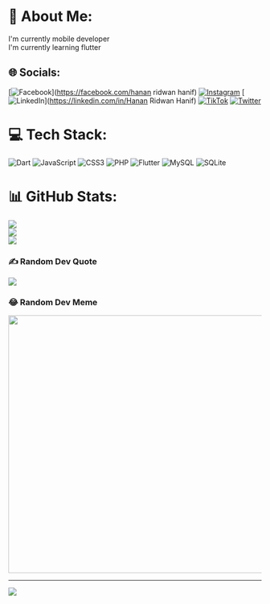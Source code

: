 # 💫 About Me:
I'm currently mobile developer<br>I'm currently learning flutter


## 🌐 Socials:
[![Facebook](https://img.shields.io/badge/Facebook-%231877F2.svg?logo=Facebook&logoColor=white)](https://facebook.com/hanan ridwan hanif) [![Instagram](https://img.shields.io/badge/Instagram-%23E4405F.svg?logo=Instagram&logoColor=white)](https://instagram.com/ridwan.svg) [![LinkedIn](https://img.shields.io/badge/LinkedIn-%230077B5.svg?logo=linkedin&logoColor=white)](https://linkedin.com/in/Hanan Ridwan Hanif) [![TikTok](https://img.shields.io/badge/TikTok-%23000000.svg?logo=TikTok&logoColor=white)](https://tiktok.com/@ridwan.jpg) [![Twitter](https://img.shields.io/badge/Twitter-%231DA1F2.svg?logo=Twitter&logoColor=white)](https://twitter.com/rieedzz) 

# 💻 Tech Stack:
![Dart](https://img.shields.io/badge/dart-%230175C2.svg?style=for-the-badge&logo=dart&logoColor=white) ![JavaScript](https://img.shields.io/badge/javascript-%23323330.svg?style=for-the-badge&logo=javascript&logoColor=%23F7DF1E) ![CSS3](https://img.shields.io/badge/css3-%231572B6.svg?style=for-the-badge&logo=css3&logoColor=white) ![PHP](https://img.shields.io/badge/php-%23777BB4.svg?style=for-the-badge&logo=php&logoColor=white) ![Flutter](https://img.shields.io/badge/Flutter-%2302569B.svg?style=for-the-badge&logo=Flutter&logoColor=white) ![MySQL](https://img.shields.io/badge/mysql-%2300f.svg?style=for-the-badge&logo=mysql&logoColor=white) ![SQLite](https://img.shields.io/badge/sqlite-%2307405e.svg?style=for-the-badge&logo=sqlite&logoColor=white)
# 📊 GitHub Stats:
![](https://github-readme-stats.vercel.app/api?username=nickridwan&theme=dark&hide_border=false&include_all_commits=true&count_private=false)<br/>
![](https://github-readme-streak-stats.herokuapp.com/?user=nickridwan&theme=dark&hide_border=false)<br/>
![](https://github-readme-stats.vercel.app/api/top-langs/?username=nickridwan&theme=dark&hide_border=false&include_all_commits=true&count_private=false&layout=compact)

### ✍️ Random Dev Quote
![](https://quotes-github-readme.vercel.app/api?type=horizontal&theme=radical)

### 😂 Random Dev Meme
<img src="https://random-memer.herokuapp.com/" width="512px"/>

---
[![](https://visitcount.itsvg.in/api?id=nickridwan&icon=0&color=0)](https://visitcount.itsvg.in)

<!-- Proudly created with GPRM ( https://gprm.itsvg.in ) -->
